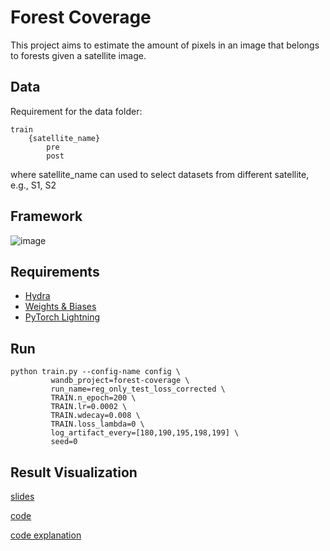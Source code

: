 # Forest Coverage

This project aims to estimate the amount of pixels in an image that belongs to forests given a satellite image.

## Data
Requirement for the data folder:
```
train
    {satellite_name}
        pre
        post
```
where satellite_name can used to select datasets from different satellite, e.g., S1, S2

## Framework
![image](assets/framework.png)

## Requirements
- [Hydra](https://hydra.cc/)
- [Weights & Biases](https://wandb.ai/site)
- [PyTorch Lightning](https://www.pytorchlightning.ai/)

## Run
```shell
python train.py --config-name config \
         wandb_project=forest-coverage \
         run_name=reg_only_test_loss_corrected \
         TRAIN.n_epoch=200 \
         TRAIN.lr=0.0002 \
         TRAIN.wdecay=0.008 \
         TRAIN.loss_lambda=0 \
         log_artifact_every=[180,190,195,198,199] \
         seed=0
```

## Result Visualization
[slides](https://docs.google.com/presentation/d/1IK6USMBe9VH8_b3_GdN1k45Tb2VM6SzP/edit?usp=sharing&ouid=109297129024520349522&rtpof=true&sd=true)

[code](https://drive.google.com/file/d/1rPRh13gtYRcn-fhtLMxgKzr34zrLZw04/view?usp=sharing)

[code explanation](https://doc.clickup.com/25741838/p/h/rhjge-1025/1bf7bf0ac425a92)

